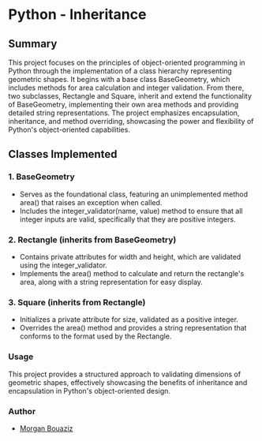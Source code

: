 # Python - Inheritance

## Summary

This project focuses on the principles of object-oriented programming in Python through the implementation of a class hierarchy representing geometric shapes.
It begins with a base class BaseGeometry,
which includes methods for area calculation and integer validation.
From there, two subclasses, Rectangle and Square, inherit and extend the functionality of BaseGeometry, implementing their own area methods and providing detailed string representations.
The project emphasizes encapsulation, inheritance, and method overriding, showcasing the power and flexibility of Python's object-oriented capabilities.

## Classes Implemented

### 1. BaseGeometry

- Serves as the foundational class, featuring an unimplemented method area() that raises an exception when called.
- Includes the integer_validator(name, value) method to ensure that all integer inputs are valid, specifically that they are positive integers.

### 2. Rectangle (inherits from BaseGeometry)

- Contains private attributes for width and height, which are validated using the integer_validator.
- Implements the area() method to calculate and return the rectangle's area, along with a string representation for easy display.

### 3. Square (inherits from Rectangle)

- Initializes a private attribute for size, validated as a positive integer.
- Overrides the area() method and provides a string representation that conforms to the format used by the Rectangle.

### Usage

This project provides a structured approach to validating dimensions of geometric shapes, effectively showcasing the benefits of inheritance and encapsulation in Python's object-oriented design.

### Author

- [Morgan Bouaziz](https://github.com/Morg92b)
